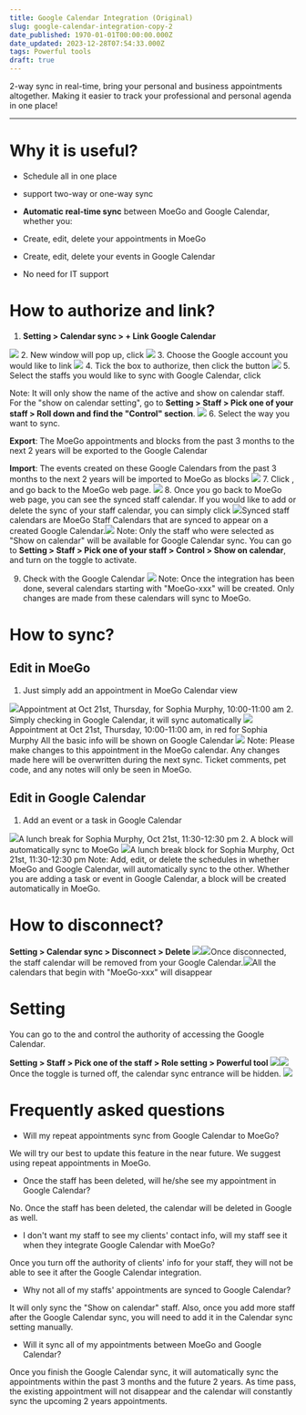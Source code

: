 ```yaml
---
title: Google Calendar Integration (Original)
slug: google-calendar-integration-copy-2
date_published: 1970-01-01T00:00:00.000Z
date_updated: 2023-12-28T07:54:33.000Z
tags: Powerful tools
draft: true
---
```


2-way sync in real-time, bring your personal and business appointments altogether. Making it easier to track your professional and personal agenda in one place!

---

# Why it is useful?

- Schedule all in one place
- support two-way or one-way sync
- **Automatic real-time sync** between MoeGo and Google Calendar, whether you:

- Create, edit, delete your appointments in MoeGo
- Create, edit, delete your events in Google Calendar

- No need for IT support

# How to authorize and link?

1. **Setting > Calendar sync > + Link Google Calendar**

![](__GHOST_URL__/content/images/2021/09/CleanShot-2021-09-28-at-17.29.20.png)
2.  New window will pop up, click **<Sign in with Google>**
![](__GHOST_URL__/content/images/2021/09/CleanShot-2021-09-28-at-17.34.42.png)
3.  Choose the Google account you would like to link
![](__GHOST_URL__/content/images/2021/09/CleanShot-2021-09-28-at-17.35.40.png)
4.  Tick the box to authorize, then click the **<Continue>** button
![](__GHOST_URL__/content/images/2021/09/CleanShot-2021-09-28-at-17.36.54.png)
5.  Select the staffs you would like to sync with Google Calendar, click **<Continue>**

Note: It will only show the name of the active and show on calendar staff. For the "show on calendar setting", go to **Setting > Staff > Pick one of your staff > Roll down and find the "Control" section**.
![](__GHOST_URL__/content/images/2021/09/CleanShot-2021-09-29-at-10.28.39.png)
6. Select the way you want to sync. 

**Export**: The MoeGo appointments and blocks from the past 3 months to the next 2 years will be exported to the Google Calendar

**Import**: The events created on these Google Calendars from the past 3 months to the next 2 years will be imported to MoeGo as blocks
![](__GHOST_URL__/content/images/2021/09/CleanShot-2021-09-29-at-10.27.19.png)
7. Click **<Start>**, and go back to the MoeGo web page.
![](__GHOST_URL__/content/images/2021/09/CleanShot-2021-09-29-at-10.33.32.png)
8. Once you go back to MoeGo web page, you can see the synced staff calendar. If you would like to add or delete the sync of your staff calendar, you can simply click **<Edit>**
![](__GHOST_URL__/content/images/2021/10/CleanShot-2021-10-09-at-10.39.21.png)Synced staff calendars are MoeGo Staff Calendars that are synced to appear on a created Google Calendar.![](__GHOST_URL__/content/images/2021/10/CleanShot-2021-10-09-at-10.41.10.png)
Note: Only the staff who were selected as "Show on calendar" will be available for Google Calendar sync. You can go to **Setting > Staff > Pick one of your staff > Control > Show on calendar**, and turn on the toggle to activate. 

9. Check with the Google Calendar 
![](__GHOST_URL__/content/images/2021/10/CleanShot-2021-10-09-at-17.26.23.png)
Note: Once the integration has been done, several calendars starting with "MoeGo-xxx" will be created. Only changes are made from these calendars will sync to MoeGo.

# How to sync?

## Edit in MoeGo 

1. Just simply add an appointment in MoeGo Calendar view

![](__GHOST_URL__/content/images/2021/10/CleanShot-2021-10-09-at-17.45.38.png)Appointment at Oct 21st, Thursday, for Sophia Murphy, 10:00-11:00 am
2. Simply checking in Google Calendar, it will sync automatically
![](__GHOST_URL__/content/images/2021/10/CleanShot-2021-10-09-at-17.44.59.png)Appointment at Oct 21st, Thursday, 10:00-11:00 am, in red for Sophia Murphy
All the basic info will be shown on Google Calendar
![](__GHOST_URL__/content/images/2021/10/CleanShot-2021-10-09-at-17.50.20.png)
Note: Please make changes to this appointment in the MoeGo calendar. Any changes made here will be overwritten during the next sync. Ticket comments, pet code, and any notes will only be seen in MoeGo.

## Edit in Google Calendar

1. Add an event or a task in Google Calendar

![](__GHOST_URL__/content/images/2021/10/CleanShot-2021-10-09-at-17.54.41.png)A lunch break for Sophia Murphy, Oct 21st, 11:30-12:30 pm
2. A block will automatically sync to MoeGo
![](__GHOST_URL__/content/images/2021/10/CleanShot-2021-10-09-at-17.56.57.png)A lunch break block for Sophia Murphy, Oct 21st, 11:30-12:30 pm
Note: Add, edit, or delete the schedules in whether MoeGo and Google Calendar, will automatically sync to the other. Whether you are adding a task or event in Google Calendar, a block will be created automatically in MoeGo.

# How to disconnect?

**Setting > Calendar sync > Disconnect > Delete**
![](__GHOST_URL__/content/images/2021/10/CleanShot-2021-10-09-at-18.21.42.png)![](__GHOST_URL__/content/images/2021/10/CleanShot-2021-10-09-at-18.24.18.png)Once disconnected, the staff calendar will be removed from your Google Calendar.![](__GHOST_URL__/content/images/2021/10/CleanShot-2021-10-09-at-18.25.22.png)All the calendars that begin with "MoeGo-xxx" will disappear 
# Setting

You can go to the **<Role setting>** and control the authority of accessing the Google Calendar. 

**Setting > Staff > Pick one of the staff > Role setting > Powerful tool**
![](__GHOST_URL__/content/images/2021/10/CleanShot-2021-10-09-at-18.32.07.png)![](__GHOST_URL__/content/images/2021/10/CleanShot-2021-10-09-at-18.29.39.png)
Once the toggle is turned off, the calendar sync entrance will be hidden. 
![](__GHOST_URL__/content/images/2021/10/CleanShot-2021-10-09-at-18.35.00.png)
# Frequently asked questions

- Will my repeat appointments sync from Google Calendar to MoeGo?

We will try our best to update this feature in the near future. We suggest using repeat appointments in MoeGo.

- Once the staff has been deleted, will he/she see my appointment in Google Calendar?

No. Once the staff has been deleted, the calendar will be deleted in Google as well.

- I don't want my staff to see my clients' contact info, will my staff see it when they integrate Google Calendar with MoeGo?

Once you turn off the authority of clients' info for your staff, they will not be able to see it after the Google Calendar integration.

- Why not all of my staffs' appointments are synced to Google Calendar?

It will only sync the "Show on calendar" staff. Also, once you add more staff after the Google Calendar sync, you will need to add it in the Calendar sync setting manually. 

- Will it sync all of my appointments between MoeGo and Google Calendar?

Once you finish the Google Calendar sync, it will automatically sync the appointments within the past 3 months and the future 2 years. As time pass, the existing appointment will not disappear and the calendar will constantly sync the upcoming 2 years appointments.

